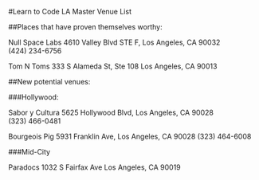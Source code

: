 #Learn to Code LA Master Venue List

##Places that have proven themselves worthy:

Null Space Labs
4610 Valley Blvd STE F, Los Angeles, CA 90032 <br>
(424) 234-6756

Tom N Toms
333 S Alameda St, Ste 108
Los Angeles, CA 90013

##New potential venues:

###Hollywood:

Sabor y Cultura
5625 Hollywood Blvd, Los Angeles, CA 90028 <br>
(323) 466-0481</p>

Bourgeois Pig
5931 Franklin Ave, Los Angeles, CA 90028
(323) 464-6008

###Mid-City

Paradocs
1032 S Fairfax Ave
Los Angeles, CA 90019
